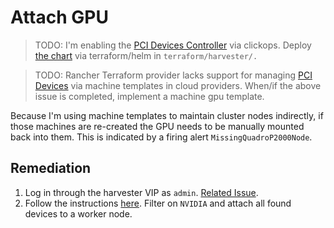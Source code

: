 # Attach GPU

> TODO: I'm enabling the [PCI Devices Controller](https://docs.harvesterhci.io/v1.2/advanced/addons/pcidevices) via clickops.  Deploy [the chart](https://github.com/harvester/charts/blob/master/charts/harvester-pcidevices-controller/values.yaml) via terraform/helm in `terraform/harvester/.`

> TODO: Rancher Terraform provider lacks support for managing [PCI Devices](https://github.com/rancher/terraform-provider-rancher2/issues/1030) via machine templates in cloud providers.  When/if the above issue is completed, implement a machine gpu template.

Because I'm using machine templates to maintain cluster nodes indirectly, if those machines are re-created the GPU needs to be manually mounted back into them.  This is indicated by a firing alert `MissingQuadroP2000Node`.

## Remediation

1. Log in through the harvester VIP as `admin`. [Related Issue](https://github.com/harvester/harvester/issues/4650).
1. Follow the instructions [here](https://docs.harvesterhci.io/v1.2/advanced/addons/pcidevices#attaching-pci-devices-to-a-vm).  Filter on `NVIDIA` and attach all found devices to a worker node.
